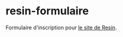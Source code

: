 # resin-formulaire

Formulaire d'inscription pour [le site de Resin](https://github.com/medialab/resin-annuaire).
